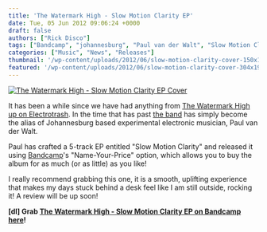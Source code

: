 ```yaml
---
title: 'The Watermark High - Slow Motion Clarity EP'
date: Tue, 05 Jun 2012 09:06:24 +0000
draft: false
authors: ["Rick Disco"]
tags: ["Bandcamp", "johannesburg", "Paul van der Walt", "Slow Motion Clarity EP", "The Watermark High"]
categories: ["Music", "News", "Releases"]
thumbnail: '/wp-content/uploads/2012/06/slow-motion-clarity-cover-150x150.jpg'
featured: '/wp-content/uploads/2012/06/slow-motion-clarity-cover-304x190.jpg'
---
```


[![The Watermark High - Slow Motion Clarity EP Cover](/wp-content/uploads/2012/06/slow-motion-clarity-cover-1024x1024.jpg "The Watermark High - Slow Motion Clarity EP Cover")](/wp-content/uploads/2012/06/slow-motion-clarity-cover.jpg)

It has been a while since we have had anything from [The Watermark High up on Electrotrash](/tag/the-watermark-high/ "The Watermark High on Electrotrash"). In the time that has past [the band](/artists/the-watermark-high/ "The Watermark High") has simply become the alias of Johannesburg based experimental electronic musician, Paul van der Walt.

Paul has crafted a 5-track EP entitled "Slow Motion Clarity" and released it using [Bandcamp](http://bandcamp.com/ "Bandcamp")'s "Name-Your-Price" option, which allows you to buy the album for as much (or as little) as you like!

I really recommend grabbing this one, it is a smooth, uplifting experience that makes my days stuck behind a desk feel like I am still outside, rocking it! A review will be up soon!

**\[dl\] Grab [The Watermark High - Slow Motion Clarity EP on Bandcamp here](http://thewatermarkhigh.bandcamp.com/ "The Watermark High")!**

